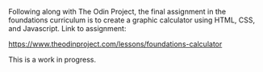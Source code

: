 Following along with The Odin Project, the final assignment in the foundations curriculum is to create a graphic calculator using HTML, CSS, and Javascript. Link to assignment:

https://www.theodinproject.com/lessons/foundations-calculator

This is a work in progress. 